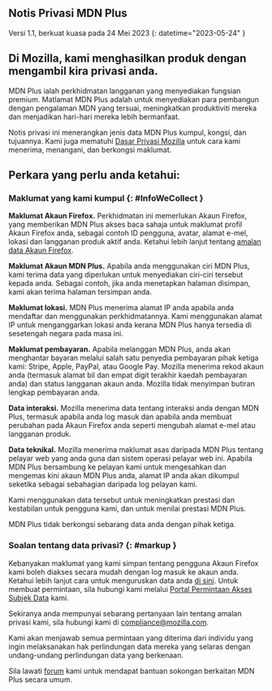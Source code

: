﻿## <span class="privacy-header-firefox">Notis Privasi</span> <span class="privacy-header-policy">MDN Plus</span>

Versi 1.1, berkuat kuasa pada 24 Mei 2023
{: datetime="2023-05-24" }

## Di Mozilla, kami menghasilkan produk dengan mengambil kira privasi anda.

MDN Plus ialah perkhidmatan langganan yang menyediakan fungsian premium. Matlamat MDN Plus adalah untuk menyediakan para pembangun dengan pengalaman MDN yang tersuai, meningkatkan produktiviti mereka dan menjadikan hari-hari mereka lebih bermanfaat.

Notis privasi ini menerangkan jenis data MDN Plus kumpul, kongsi, dan tujuannya. Kami juga mematuhi [Dasar Privasi Mozilla](https://www.mozilla.org/privacy/) untuk cara kami menerima, menangani, dan berkongsi maklumat.

## Perkara yang perlu anda ketahui:

### Maklumat yang kami kumpul {: #InfoWeCollect }

__Maklumat Akaun Firefox.__ Perkhidmatan ini memerlukan Akaun Firefox, yang memberikan MDN Plus akses baca sahaja untuk maklumat profil Akaun Firefox anda, sebagai contoh ID pengguna, avatar, alamat e-mel, lokasi dan langganan produk aktif anda. Ketahui lebih lanjut tentang [amalan data Akaun Firefox](https://www.mozilla.org/privacy/firefox/#firefox-accounts-join-firefox).

__Maklumat Akaun MDN Plus.__ Apabila anda menggunakan ciri MDN Plus, kami terima data yang diperlukan untuk menyediakan ciri-ciri tersebut kepada anda. Sebagai contoh, jika anda menetapkan halaman disimpan, kami akan terima halaman tersimpan anda.

__Maklumat lokasi.__ MDN Plus menerima alamat IP anda apabila anda mendaftar dan menggunakan perkhidmatannya. Kami menggunakan alamat IP untuk menganggarkan lokasi anda kerana MDN Plus hanya tersedia di sesetengah negara pada masa ini.

__Maklumat pembayaran.__ Apabila melanggan MDN Plus, anda akan menghantar bayaran melalui salah satu penyedia pembayaran pihak ketiga kami: Stripe, Apple, PayPal, atau Google Pay. Mozilla menerima rekod akaun anda (termasuk alamat bil dan empat digit terakhir kaedah pembayaran anda) dan status langganan akaun anda. Mozilla tidak menyimpan butiran lengkap pembayaran anda.

__Data interaksi.__ Mozilla menerima data tentang interaksi anda dengan MDN Plus, termasuk apabila anda log masuk dan apabila anda membuat perubahan pada Akaun Firefox anda seperti mengubah alamat e-mel atau langganan produk.

__Data teknikal.__ Mozilla menerima maklumat asas daripada MDN Plus tentang pelayar web yang anda guna dan sistem operasi pelayar web ini. Apabila MDN Plus bersambung ke pelayan kami untuk mengesahkan dan mengemas kini akaun MDN Plus anda, alamat IP anda akan dikumpul seketika sebagai sebahagian daripada log pelayan kami. 

Kami menggunakan data tersebut untuk meningkatkan prestasi dan kestabilan untuk pengguna kami, dan untuk menilai prestasi MDN Plus.

MDN Plus tidak berkongsi sebarang data anda dengan pihak ketiga.

### Soalan tentang data privasi? {: #markup }

Kebanyakan maklumat yang kami simpan tentang pengguna Akaun Firefox kami boleh diakses secara mudah dengan log masuk ke akaun anda. Ketahui lebih lanjut cara untuk menguruskan data anda [di sini](https://support.mozilla.org/products/privacy-and-security/user-control). Untuk membuat permintaan, sila hubungi kami melalui [Portal Permintaan Akses Subjek Data](https://privacyportal.onetrust.com/webform/1350748f-7139-405c-8188-22740b3b5587/4ba08202-2ede-4934-a89e-f0b0870f95f0) kami.

Sekiranya anda mempunyai sebarang pertanyaan lain tentang amalan privasi kami, sila hubungi kami di compliance@mozilla.com.

Kami akan menjawab semua permintaan yang diterima dari individu yang ingin melaksanakan hak perlindungan data mereka yang selaras dengan undang-undang perlindungan data yang berkenaan.

Sila lawati [forum](https://support.mozilla.org/) kami untuk mendapat bantuan sokongan berkaitan MDN Plus secara umum.
